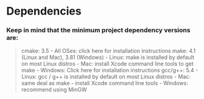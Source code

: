 # Dependencies

### Keep in mind that the minimum project dependency versions are:

  > cmake: 3.5
    - All OSes: click here for installation instructions
  > make: 4.1 (Linux and Mac), 3.81 (Windows)
    - Linux: make is installed by default on most Linux distros
    - Mac: install Xcode command line tools to get make
    - Windows: Click here for installation instructions
  > gcc/g++: 5.4
    - Linux: gcc / g++ is installed by default on most Linux distros
    - Mac: same deal as make - install Xcode command line tools
    - Windows: recommend using MinGW

